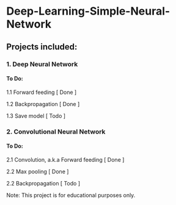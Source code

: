# Deep-Learning-Simple-Neural-Network

## Projects included:

### 1. Deep Neural Network

#### To Do:
  
   1.1 Forward feeding                           [ Done ]

   1.2 Backpropagation                           [ Done ]

   1.3 Save model                                [ Todo ]

### 2. Convolutional Neural Network

#### To Do:

   2.1 Convolution, a.k.a Forward feeding        [ Done ]

   2.2 Max pooling                               [ Done ]

   2.2 Backpropagation                           [ Todo ]

Note: This project is for educational purposes only.

